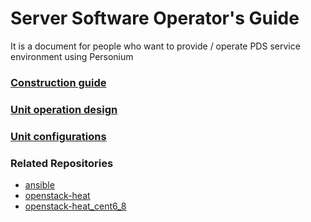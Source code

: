 # Server Software Operator's Guide  

It is a document for people who want to provide / operate PDS service environment using Personium  

### [Construction guide](./setup_en.md)  

### [Unit operation design](./unit_operation_design.html)

### [Unit configurations](./unit_config_list.md)  

### Related Repositories
* [ansible](https://github.com/personium/ansible)
* [openstack-heat](https://github.com/personium/openstack-heat)
* [openstack-heat_cent6_8](https://github.com/personium/openstack-heat_cent6_8)
